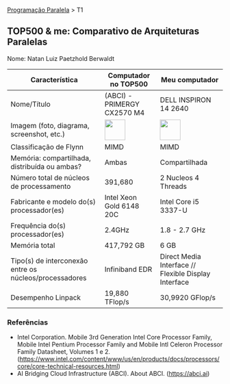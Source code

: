 [Programação Paralela](https://github.com/AndreaInfUFSM/elc139-2018a) > T1

TOP500 & me: Comparativo de Arquiteturas Paralelas
--------------------------------------------------

Nome: Natan Luiz Paetzhold Berwaldt

| Característica                                            | Computador no TOP500  | Meu computador  |
| --------------------------------------------------------- | --------------------- | --------------- |
| Nome/Título                                               |       (ABCI) - PRIMERGY CX2570 M4                |                 DELL INSPIRON 14 2640 |
| Imagem (foto, diagrama, screenshot, etc.)                 |<img src="https://cdn.wccftech.com/wp-content/uploads/2018/06/Wccftech-Supercomputer.jpg" width="48"> | <img src="https://http2.mlstatic.com/notebook-dell-inspiron-14-notebook-inspiron-3421-D_NQ_NP_732694-MLB27039740330_032018-F.jpg" width="48">|
| Classificação de Flynn                                    |           MIMD            |        MIMD         |
| Memória: compartilhada, distribuída ou ambas?             |          Ambas             |        Compartilhada         |
| Número total de núcleos de processamento                  |           	391,680            |       2 Nucleos 4 Threads       |
| Fabricante e modelo do(s) processador(es)                 |         	Intel Xeon Gold 6148 20C              |       Intel Core i5 3337-U          |
| Frequência do(s) processador(es)                          |           2.4GHz            |          1.8 - 2.7 GHz       |
| Memória total                                             |           417,792 GB            |        6 GB         |
| Tipo(s) de interconexão entre os núcleos/processadores    |       	Infiniband EDR                |         Direct Media Interface // Flexible Display Interface       |
| Desempenho Linpack                                        |         	19,880 TFlop/s              |      30,9920 GFlop/s           |

### Referências
- Intel Corporation. Mobile 3rd Generation Intel Core Processor Family, Mobile Intel Pentium Processor Family and Mobile Intl Celeron Processor Family Datasheet, Volumes 1 e 2. (https://www.intel.com/content/www/us/en/products/docs/processors/core/core-technical-resources.html)
-  AI Bridging Cloud Infrastructure (ABCI). About ABCI. (https://abci.ai)
